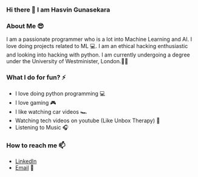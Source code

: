 ### Hi there 👋 I am Hasvin Gunasekara

<!--
**Hasvingunasekara/Hasvingunasekara** is a ✨ _special_ ✨ repository because its `README.md` (this file) appears on your GitHub profile.

Here are some ideas to get you started:

- 🔭 I’m currently working on ...
- 🌱 I’m currently learning ...😎
- 👯 I’m looking to collaborate on ...
- 🤔 I’m looking for help with ...
- 💬 Ask me about ...
- 📫 How to reach me: ...
- 😄 Pronouns: ...
- ⚡ Fun fact: ...
-->

### About Me 😎

I am a passionate programmer who is a lot into Machine Learning and AI. I love doing projects related to ML 💻. I am an ethical hacking enthusiastic and looking into hacking with python. I am currently undergoing a degree under the University of Westminister, London.👨‍🎓

### What I do for fun? ⚡
- I love doing python programming 💻
- I love gaming 🎮
- I like watching car videos 🏎 
- Watching tech videos on youtube (Like Unbox Therapy) 📱
- Listening to Music 🎧

### How to reach me 📫
- [LinkedIn](https://www.linkedin.com/in/hasvin-gunasekara-118b29193/)
- [Email](hasvin.2019572@iit.ac.lk) 📧 
